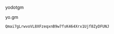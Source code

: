 yodotgm

yo.gm

`Qmai7gLrwvoVL8XFzeqxnB9w7fsK464Xrx1Ujf8ZyDFUNJ`

<!---
yodotgm/yodotgm is a ✨ special ✨ repository because its `README.md` (this file) appears on your GitHub profile.
You can click the Preview link to take a look at your changes.
--->
